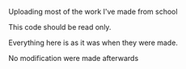 Uploading most of the work I've made from school

This code should be read only.

Everything here is as it was when they were made.

No modification were made afterwards
